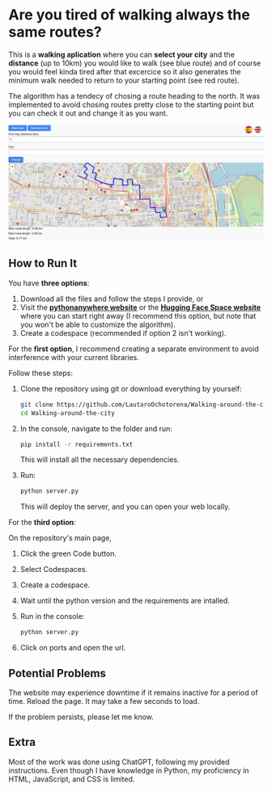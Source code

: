 # Are you tired of walking always the same routes?
This is a **walking aplication** where you can **select your city** and the **distance** (up to 10km) you would like to walk (see blue route) and of course you would feel kinda tired after that excercice so it also generates the minimum walk needed to return to your starting point (see red route).

The algorithm has a tendecy of chosing a route heading to the north. It was implemented to avoid chosing routes pretty close to the starting point but you can check it out and change it as you want.

![Example](https://github.com/LautaroOchotorena/Walking-around-the-city/blob/master/Example.jpg)

## How to Run It

You have **three options**:

1. Download all the files and follow the steps I provide, or
2. Visit the [**pythonanywhere website**](http://lautaro98.pythonanywhere.com) or the [**Hugging Face Space website**](https://huggingface.co/spaces/LautaroOcho/Walking-around-the-city) where you can start right away (I recommend this option, but note that you won't be able to customize the algorithm).
3. Create a codespace (recommended if option 2 isn't working).

For the **first option**, I recommend creating a separate environment to avoid interference with your current libraries.

Follow these steps:

1. Clone the repository using git or download everything by yourself:
     ```bash
    git clone https://github.com/LautaroOchotorena/Walking-around-the-city
    cd Walking-around-the-city
    ```

2. In the console, navigate to the folder and run:

    ```bash
    pip install -r requirements.txt
    ```

    This will install all the necessary dependencies.

3. Run:

    ```bash
    python server.py
    ```

    This will deploy the server, and you can open your web locally.

For the **third option**:

On the repository's main page,
1. Click the green Code button.
2. Select Codespaces.
3. Create a codespace.
4. Wait until the python version and the requirements are intalled.
5. Run in the console:

    ```bash
    python server.py
    ```

6. Click on ports and open the url.

## Potential Problems

The website may experience downtime if it remains inactive for a period of time. Reload the page. It may take a few seconds to load.

If the problem persists, please let me know.

## Extra

Most of the work was done using ChatGPT, following my provided instructions. Even though I have knowledge in Python, my proficiency in HTML, JavaScript, and CSS is limited.